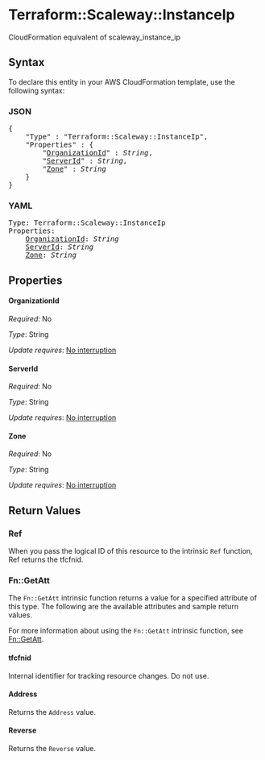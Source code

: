 # Terraform::Scaleway::InstanceIp

CloudFormation equivalent of scaleway_instance_ip

## Syntax

To declare this entity in your AWS CloudFormation template, use the following syntax:

### JSON

<pre>
{
    "Type" : "Terraform::Scaleway::InstanceIp",
    "Properties" : {
        "<a href="#organizationid" title="OrganizationId">OrganizationId</a>" : <i>String</i>,
        "<a href="#serverid" title="ServerId">ServerId</a>" : <i>String</i>,
        "<a href="#zone" title="Zone">Zone</a>" : <i>String</i>
    }
}
</pre>

### YAML

<pre>
Type: Terraform::Scaleway::InstanceIp
Properties:
    <a href="#organizationid" title="OrganizationId">OrganizationId</a>: <i>String</i>
    <a href="#serverid" title="ServerId">ServerId</a>: <i>String</i>
    <a href="#zone" title="Zone">Zone</a>: <i>String</i>
</pre>

## Properties

#### OrganizationId

_Required_: No

_Type_: String

_Update requires_: [No interruption](https://docs.aws.amazon.com/AWSCloudFormation/latest/UserGuide/using-cfn-updating-stacks-update-behaviors.html#update-no-interrupt)

#### ServerId

_Required_: No

_Type_: String

_Update requires_: [No interruption](https://docs.aws.amazon.com/AWSCloudFormation/latest/UserGuide/using-cfn-updating-stacks-update-behaviors.html#update-no-interrupt)

#### Zone

_Required_: No

_Type_: String

_Update requires_: [No interruption](https://docs.aws.amazon.com/AWSCloudFormation/latest/UserGuide/using-cfn-updating-stacks-update-behaviors.html#update-no-interrupt)

## Return Values

### Ref

When you pass the logical ID of this resource to the intrinsic `Ref` function, Ref returns the tfcfnid.

### Fn::GetAtt

The `Fn::GetAtt` intrinsic function returns a value for a specified attribute of this type. The following are the available attributes and sample return values.

For more information about using the `Fn::GetAtt` intrinsic function, see [Fn::GetAtt](https://docs.aws.amazon.com/AWSCloudFormation/latest/UserGuide/intrinsic-function-reference-getatt.html).

#### tfcfnid

Internal identifier for tracking resource changes. Do not use.

#### Address

Returns the <code>Address</code> value.

#### Reverse

Returns the <code>Reverse</code> value.

